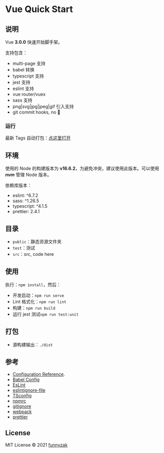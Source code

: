 # Vue Quick Start

## 说明

Vue **3.0.0** 快速开始脚手架。

支持包含：

-   multi-page 支持
-   babel 转换
-   typescript 支持
-   jest 支持
-   eslint 支持
-   vue router/vuex
-   sass 支持
-   png|svg|jpg|jpeg|gif 引入支持
-   git commit hooks, no 💩

### 运行

最新 Tags 自动打包：[点这里打开](https://funnyzak.github.io/vue-quick-start/)

## 环境

使用的 Node 的构建版本为 **v16.6.2**，为避免冲突，建议使用此版本。可以使用 **_nvm_** 管理 Node 版本。

依赖库版本：

-   eslint: ^6.7.2
-   sass: ^1.26.5
-   typescript: ^4.1.5
-   prettier: 2.4.1

## 目录

-   `public`：静态资源文件夹
-   `test`：测试
-   `src`：src, code here

## 使用

执行：`npm install`，然后：

-   开发启动：`npm run serve`
-   Lint 格式化：`npm run lint`
-   构建：`npm run build`
-   运行 jest 测试`npm run test:unit`

## 打包

-   源构建输出：`./dist`

## 参考

-   [Configuration Reference](https://cli.vuejs.org/zh/config/).
-   [Babel Config](https://babel.docschina.org/docs/en/7.0.0/configuration/)
-   [EsLint](https://eslint.org/docs/user-guide/configuring/)
-   [eslintignore-file](https://eslint.org/docs/user-guide/configuring/ignoring-code#the-eslintignore-file)
-   [TSconfig](https://www.typescriptlang.org/tsconfig/)
-   [npmrc](https://docs.npmjs.com/cli/v7/configuring-npm/npmrc)
-   [gitignore](https://git-scm.com/docs/gitignore)
-   [webpack](https://webpack.docschina.org/guides/getting-started/)
-   [prettier](https://prettier.io/docs/en/index.html)

## License

MIT License © 2021 [funnyzak](https://github.com/funnyzak)
